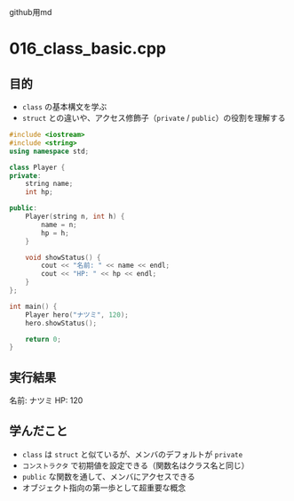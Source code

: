 github用md

# 016_class_basic.cpp

## 目的
- `class` の基本構文を学ぶ
- `struct` との違いや、アクセス修飾子（`private` / `public`）の役割を理解する

```cpp
#include <iostream>
#include <string>
using namespace std;

class Player {
private:
    string name;
    int hp;

public:
    Player(string n, int h) {
        name = n;
        hp = h;
    }

    void showStatus() {
        cout << "名前: " << name << endl;
        cout << "HP: " << hp << endl;
    }
};

int main() {
    Player hero("ナツミ", 120);
    hero.showStatus();

    return 0;
}
```

## 実行結果
名前: ナツミ
HP: 120

## 学んだこと
- `class` は `struct` と似ているが、メンバのデフォルトが `private`
- `コンストラクタ` で初期値を設定できる（関数名はクラス名と同じ）
- `public` な関数を通して、メンバにアクセスできる
- オブジェクト指向の第一歩として超重要な概念